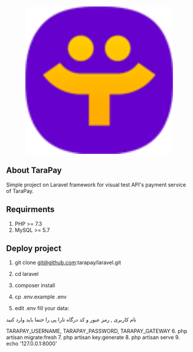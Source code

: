 <p align="center"><img src="public/img/logo.png" width="400"></p>

## About TaraPay 
Simple project on Laravel framework for visual test API's payment service of TaraPay.

## Requirments

1. PHP >= 7.3
2. MySQL >= 5.7


## Deploy project

1. git clone git@github.com:tarapay/laravel.git
2. cd laravel
3. composer install
4. cp .env.example .env

5. edit  .env fill your data:

نام کاربری , رمز عبور و کد درگاه  تارا پی  را حتما باید وارد کنید
  
 TARAPAY_USERNAME,
 TARAPAY_PASSWORD,
 TARAPAY_GATEWAY
6. php artisan migrate:fresh
7.  php artisan key:generate
8. php artisan serve
9. echo '127.0.0.1:8000' 


